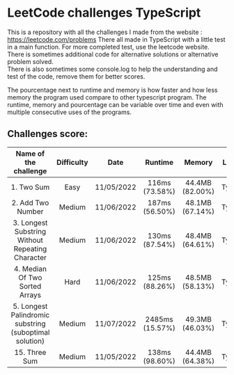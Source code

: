 # LeetCode challenges TypeScript

This is a repository with all the challenges I made from the website : https://leetcode.com/problems There all made in
TypeScript with a little test in a main function. For more completed test, use the leetcode website.  
There is sometimes additional code for alternative solutions or alternative problem solved.  
There is also sometimes some console.log to help the understanding and test of the code, remove them for better scores.

The pourcentage next to runtime and memory is how faster and how less memory the program used compare to other
typescript program. The runtime, memory and pourcentage can be variable over time and even with multiple consecutive
uses of the programs.

## Challenges score:

|                 Name of the challenge                  | Difficulty |    Date    |     Runtime     |     Memory      |  Language  |
| :----------------------------------------------------: | :--------: | :--------: | :-------------: | :-------------: | :--------: |
|                       1. Two Sum                       |    Easy    | 11/05/2022 | 116ms (73.58%)  | 44.4MB (82.00%) | TypeScript |
|                   2. Add Two Number                    |   Medium   | 11/06/2022 | 187ms (56.50%)  | 48.1MB (67.14%) | TypeScript |
|    3. Longest Substring Without Repeating Character    |   Medium   | 11/06/2022 | 130ms (87.54%)  | 48.4MB (64.61%) | TypeScript |
|             4. Median Of Two Sorted Arrays             |    Hard    | 11/06/2022 | 125ms (88.26%)  | 48.5MB (58.13%) | TypeScript |
| 5. Longest Palindromic substring (suboptimal solution) |   Medium   | 11/07/2022 | 2485ms (15.57%) | 49.3MB (46.03%) | TypeScript |
|                     15. Three Sum                      |   Medium   | 11/05/2022 | 138ms (98.60%)  | 44.4MB (64.38%) | TypeScript |
